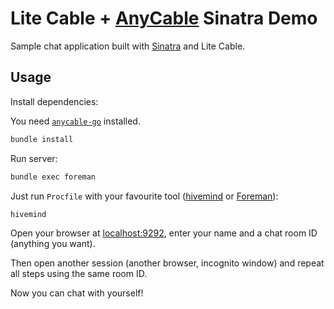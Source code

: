 # Lite Cable + [AnyCable](http://anycable.io) Sinatra Demo

Sample chat application built with [Sinatra](http://www.sinatrarb.com) and Lite Cable.

## Usage

Install dependencies:

You need [`anycable-go`](https://github.com/anycable/anycable-go) installed.

```sh
bundle install
```

Run server:

```sh
bundle exec foreman
```

Just run `Procfile` with your favourite tool ([hivemind](https://github.com/DarthSim/hivemind) or [Foreman](http://ddollar.github.io/foreman/)):

```sh
hivemind
```

Open your browser at [localhost:9292](http://localhost:9292), enter your name and a chat room ID (anything you want).

Then open another session (another browser, incognito window) and repeat all steps using the same room ID.

Now you can chat with yourself!
